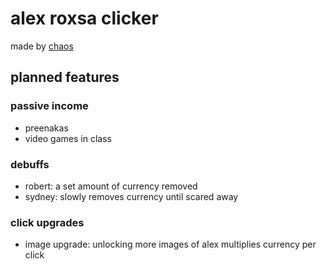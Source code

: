 # alex roxsa clicker
made by [chaos](https://github.com/Chaos142)

## planned features
### passive income
- preenakas
- video games in class

### debuffs
- robert: a set amount of currency removed
- sydney: slowly removes currency until scared away

### click upgrades
- image upgrade: unlocking more images of alex multiplies currency per click